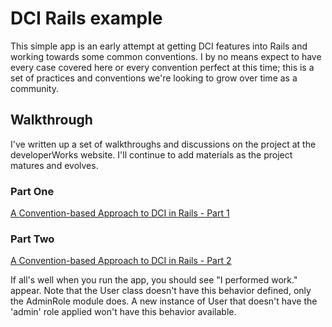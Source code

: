 # DCI Rails example
This simple app is an early attempt at getting DCI features into Rails and working towards some common conventions. I by no means expect to have every case covered here or every convention perfect at this time; this is a set of practices and conventions we're looking to grow over time as a community.

## Walkthrough

I've written up a set of walkthroughs and discussions on the project at the developerWorks website. I'll continue to add materials as the project matures and evolves.

### Part One
[A Convention-based Approach to DCI in Rails - Part 1 ](http://lesser-hero.tumblr.com/post/5718527300)

### Part Two
[A Convention-based Approach to DCI in Rails - Part 2](http://lesser-hero.tumblr.com/post/5718127363)

If all's well when you run the app, you should see "I performed work." appear. Note that the User class doesn't have this behavior defined, only the AdminRole module does. A new instance of User that doesn't have the 'admin' role applied won't have this behavior available.